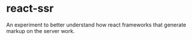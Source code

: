 # react-ssr
An experiment to better understand how react frameworks that generate markup on the server work.
